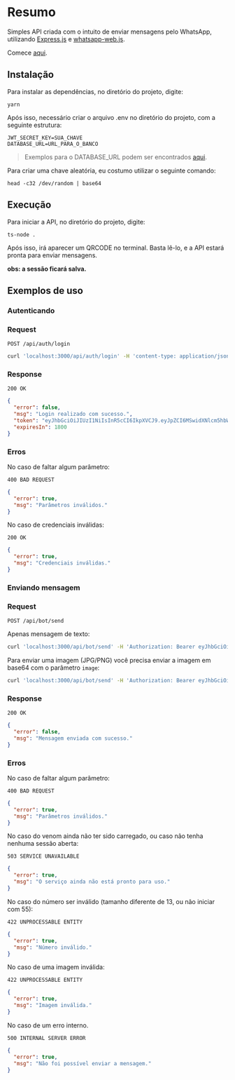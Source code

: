 # Resumo

Simples API criada com o intuito de enviar mensagens pelo WhatsApp, utilizando [Express.js](https://expressjs.com/pt-br/) e [whatsapp-web.js](https://www.npmjs.com/package/whatsapp-web.js).

Comece [aqui](./src/app.ts).

## Instalação

Para instalar as dependências, no diretório do projeto, digite:

    yarn

Após isso, necessário criar o arquivo .env no diretório do projeto, com a seguinte estrutura:

    JWT_SECRET_KEY=SUA_CHAVE
    DATABASE_URL=URL_PARA_O_BANCO

> Exemplos para o DATABASE_URL podem ser encontrados [aqui](https://pris.ly/d/connection-strings).

Para criar uma chave aleatória, eu costumo utilizar o seguinte comando:

    head -c32 /dev/random | base64

## Execução

Para iniciar a API, no diretório do projeto, digite:

    ts-node .

Após isso, irá aparecer um QRCODE no terminal. Basta lê-lo, e a API estará pronta para enviar mensagens.

**obs: a sessão ficará salva.**

## Exemplos de uso

### Autenticando

### Request

`POST /api/auth/login`

```bash
curl 'localhost:3000/api/auth/login' -H 'content-type: application/json' -d '{"username": "user", "password": "mypassword"}'
```

### Response

`200 OK`

```json
{
  "error": false,
  "msg": "Login realizado com sucesso.",
  "token": "eyJhbGciOiJIUzI1NiIsInR5cCI6IkpXVCJ9.eyJpZCI6MSwidXNlcm5hbWUiOiJhZG1pbiIsImlhdCI6MTY0ODk3MDM5OCwiZXhwIjoxNjUxNTYyMzk4fQ.1u5PI7usj8gLLq2UYH7JedaGnC-4aZEYMsOXuGb-jcU",
  "expiresIn": 1800
}
```

### Erros

No caso de faltar algum parâmetro:

`400 BAD REQUEST`

```json
{
  "error": true,
  "msg": "Parâmetros inválidos."
}
```

No caso de credenciais inválidas:

`200 OK`

```json
{
  "error": true,
  "msg": "Credenciais inválidas."
}
```

### Enviando mensagem

### Request

`POST /api/bot/send`

Apenas mensagem de texto:

```bash
curl 'localhost:3000/api/bot/send' -H 'Authorization: Bearer eyJhbGciOiJIUzI1NiI...' -H 'content-type: application/json' -d '{"to": "5511988766767", "content": "oi"}'
```

Para enviar uma imagem (JPG/PNG) você precisa enviar a imagem em base64 com o parâmetro `image`:

```bash
curl 'localhost:3000/api/bot/send' -H 'Authorization: Bearer eyJhbGciOiJIUzI1NiI...' -H 'content-type: application/json' -d '{"to": "5511988766767", "content": "oi", "image": "/9j/4AAQSkZJRgABAQIAJQAlAAD/2wBDAAMCAgICAgMC..."}'
```

### Response

`200 OK`

```json
{
  "error": false,
  "msg": "Mensagem enviada com sucesso."
}
```

### Erros

No caso de faltar algum parâmetro:

`400 BAD REQUEST`

```json
{
  "error": true,
  "msg": "Parâmetros inválidos."
}
```

No caso do venom ainda não ter sido carregado, ou caso não tenha nenhuma sessão aberta:

`503 SERVICE UNAVAILABLE`

```json
{
  "error": true,
  "msg": "O serviço ainda não está pronto para uso."
}
```

No caso do número ser inválido (tamanho diferente de 13, ou não iniciar com 55):

`422 UNPROCESSABLE ENTITY`

```json
{
  "error": true,
  "msg": "Número inválido."
}
```

No caso de uma imagem inválida:

`422 UNPROCESSABLE ENTITY`

```json
{
  "error": true,
  "msg": "Imagem inválida."
}
```

No caso de um erro interno.

`500 INTERNAL SERVER ERROR`

```json
{
  "error": true,
  "msg": "Não foi possível enviar a mensagem."
}
```
